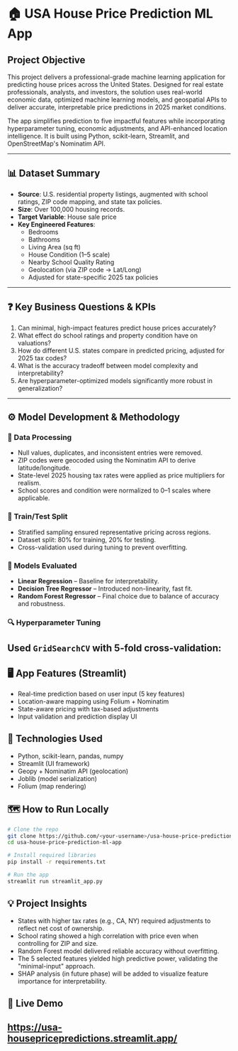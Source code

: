 
# 🏠 USA House Price Prediction ML App

## Project Objective
This project delivers a professional-grade machine learning application for predicting house prices across the United States. Designed for real estate professionals, analysts, and investors, the solution uses real-world economic data, optimized machine learning models, and geospatial APIs to deliver accurate, interpretable price predictions in 2025 market conditions. 

The app simplifies prediction to five impactful features while incorporating hyperparameter tuning, economic adjustments, and API-enhanced location intelligence. It is built using Python, scikit-learn, Streamlit, and OpenStreetMap's Nominatim API.

---

## 📊 Dataset Summary

- **Source**: U.S. residential property listings, augmented with school ratings, ZIP code mapping, and state tax policies.
- **Size**: Over 100,000 housing records.
- **Target Variable**: House sale price
- **Key Engineered Features**:
  - Bedrooms
  - Bathrooms
  - Living Area (sq ft)
  - House Condition (1–5 scale)
  - Nearby School Quality Rating
  - Geolocation (via ZIP code → Lat/Long)
  - Adjusted for state-specific 2025 tax policies

---

## ❓ Key Business Questions & KPIs

1. Can minimal, high-impact features predict house prices accurately?
2. What effect do school ratings and property condition have on valuations?
3. How do different U.S. states compare in predicted pricing, adjusted for 2025 tax codes?
4. What is the accuracy tradeoff between model complexity and interpretability?
5. Are hyperparameter-optimized models significantly more robust in generalization?

---

## ⚙️ Model Development & Methodology

### 🧹 Data Processing
- Null values, duplicates, and inconsistent entries were removed.
- ZIP codes were geocoded using the Nominatim API to derive latitude/longitude.
- State-level 2025 housing tax rates were applied as price multipliers for realism.
- School scores and condition were normalized to 0–1 scales where applicable.

### 🧪 Train/Test Split
- Stratified sampling ensured representative pricing across regions.
- Dataset split: 80% for training, 20% for testing.
- Cross-validation used during tuning to prevent overfitting.

### 🧠 Models Evaluated
- **Linear Regression** – Baseline for interpretability.
- **Decision Tree Regressor** – Introduced non-linearity, fast fit.
- **Random Forest Regressor** – Final choice due to balance of accuracy and robustness.

### 🔍 Hyperparameter Tuning
Used `GridSearchCV` with 5-fold cross-validation:
---

## 🖥 App Features (Streamlit)
- Real-time prediction based on user input (5 key features)
- Location-aware mapping using Folium + Nominatim
- State-aware pricing with tax-based adjustments
- Input validation and prediction display UI


## 🔧 Technologies Used
- Python, scikit-learn, pandas, numpy
- Streamlit (UI framework)
- Geopy + Nominatim API (geolocation)
- Joblib (model serialization)
- Folium (map rendering)


## 🗺️ How to Run Locally
```bash
# Clone the repo
git clone https://github.com/<your-username>/usa-house-price-prediction-ml-app.git
cd usa-house-price-prediction-ml-app

# Install required libraries
pip install -r requirements.txt

# Run the app
streamlit run streamlit_app.py
```

## 💡 Project Insights
- States with higher tax rates (e.g., CA, NY) required adjustments to reflect net cost of ownership.
- School rating showed a high correlation with price even when controlling for ZIP and size.
- Random Forest model delivered reliable accuracy without overfitting.
- The 5 selected features yielded high predictive power, validating the "minimal-input" approach.
- SHAP analysis (in future phase) will be added to visualize feature importance for interpretability.



## 🔗 Live Demo
https://usa-housepricepredictions.streamlit.app/
---





